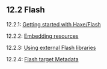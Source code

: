 ## 12.2 Flash

12.2.1: [Getting started with Haxe/Flash](target-flash-getting-started.md)

12.2.2: [Embedding resources](target-flash-resources.md)

12.2.3: [Using external Flash libraries](target-flash-external-libraries.md)

12.2.4: [Flash target Metadata](target-flash-metadata.md)
